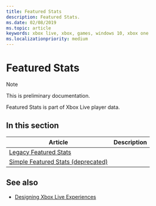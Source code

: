 ```yaml
---
title: Featured Stats
description: Featured Stats.
ms.date: 02/08/2019
ms.topic: article
keywords: xbox live, xbox, games, windows 10, xbox one
ms.localizationpriority: medium
---
```


# Featured Stats

> [!NOTE]
> This is preliminary documentation.

Featured Stats is part of Xbox Live player data.


## In this section

| Article | Description |
|---------|-------------|
| [Legacy Featured Stats](legacy/index.md) |  |
| [Simple Featured Stats (deprecated)](simple/index.md) |  |


## See also

* [Designing Xbox Live Experiences](../../../data-platform/designing-xbox-live-experiences.md)
